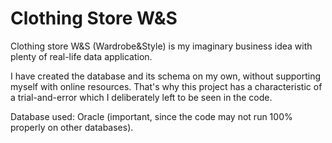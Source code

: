 # Clothing Store W&S

Clothing store W&S (Wardrobe&Style) is my imaginary business idea with plenty of real-life data application.

I have created the database and its schema on my own, without supporting myself with online resources. That's why this project has a characteristic of a trial-and-error which I deliberately left to be seen in the code.

Database used: Oracle (important, since the code may not run 100% properly on other databases).
